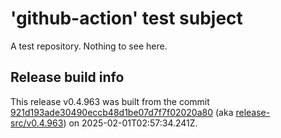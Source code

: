 # 'github-action' test subject

A test repository. Nothing to see here.


## Release build info

This release v0.4.963 was built from the commit [921d193ade30490eccb48d1be07d7f7f02020a80](https://github.com/kattecon/gh-release-test-ga/tree/921d193ade30490eccb48d1be07d7f7f02020a80) (aka [release-src/v0.4.963](https://github.com/kattecon/gh-release-test-ga/tree/release-src/v0.4.963)) on 2025-02-01T02:57:34.241Z.
        